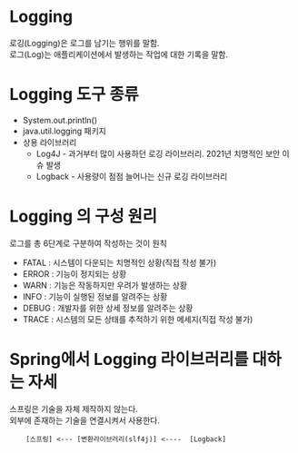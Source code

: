 # Logging

로깅(Logging)은 로그를 남기는 행위를 말함.  
로그(Log)는 애플리케이션에서 발생하는 작업에 대한 기록을 말함.  

# Logging 도구 종류

- System.out.println()
- java.util.logging 패키지
- 상용 라이브러리
	- Log4J - 과거부터 많이 사용하던 로깅 라이브러리. 2021년 치명적인 보안 이슈 발생
	- Logback - 사용량이 점점 늘어나는 신규 로깅 라이브러리

# Logging 의 구성 원리

로그를 총 6단계로 구분하여 작성하는 것이 원칙  

- FATAL : 시스템이 다운되는 치명적인 상황(직접 작성 불가)
- ERROR : 기능이 정지되는 상황
- WARN : 기능은 작동하지만 우려가 발생하는 상황
- INFO : 기능이 실행된 정보를 알려주는 상황
- DEBUG : 개발자를 위한 상세 정보를 알려주는 상황
- TRACE : 시스템의 모든 상태를 추적하기 위한 메세지(직접 작성 불가)

# Spring에서 Logging 라이브러리를 대하는 자세

스프링은 기술을 자체 제작하지 않는다.  
외부에 존재하는 기술을 연결시켜서 사용한다.  

```
	[스프링] <--- [변환라이브러리(slf4j)] <----  [Logback]
```











